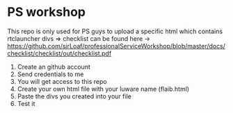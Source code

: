# PS workshop
This repo is only used for PS guys to upload a specific html which contains rtclauncher divs
=> checklist can be found here -> https://github.com/sirLoaf/professionalServiceWorkshop/blob/master/docs/checklist/checklist/out/checklist.pdf

1. Create an github account
2. Send credentials to me
3. You will get access to this repo
4. Create your own html file with your luware name (flaib.html)
5. Paste the divs you created into your file
6. Test it
